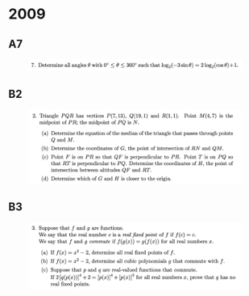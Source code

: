 # 2009

## A7

<figure><img src="../.gitbook/assets/截屏2023-10-23 上午8.57.52.png" alt=""><figcaption></figcaption></figure>

## B2

<figure><img src="../.gitbook/assets/截屏2023-10-23 上午8.58.41.png" alt=""><figcaption></figcaption></figure>

## B3

<figure><img src="../.gitbook/assets/截屏2023-10-23 上午8.59.16.png" alt=""><figcaption></figcaption></figure>
